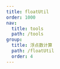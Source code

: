 ```yaml
---
title: floatUtil
order: 1000
nav:
  title: tools
  path: /tools
group:
  title: 浮点数计算
  path: /floatUtil
  order: 4
---
```


<code src="./demo/index.tsx" />
